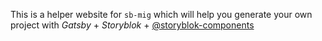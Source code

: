 This is a helper website for `sb-mig` which will help you generate your own project with *Gatsby* + *Storyblok* + [@storyblok-components](https://github.com/marckraw/gatsby-storyblok-component-repo)